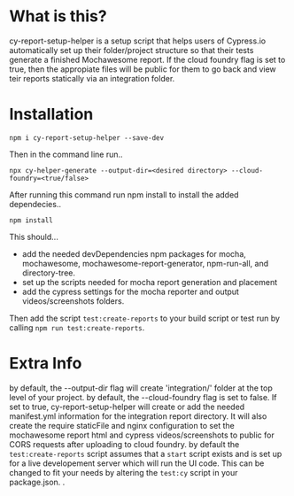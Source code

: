 # What is this?

cy-report-setup-helper is a setup script that helps users of Cypress.io automatically set up their folder/project structure so that their tests generate a finished Mochawesome report. If the cloud foundry flag is set to true, then the appropiate files will be public for them to go back and view teir reports statically via an integration folder. 

# Installation
`npm i cy-report-setup-helper --save-dev`

Then in the command line run..

`npx cy-helper-generate --output-dir=<desired directory> --cloud-foundry=<true/false>`

After running this command run npm install to install the added dependecies..

`npm install` 

This should...
- add the needed devDependencies npm packages for mocha, mochawesome, mochawesome-report-generator, npm-run-all, and directory-tree.
- set up the scripts needed for mocha report generation and placement
- add the cypress settings for the mocha reporter and output videos/screenshots folders.

Then add the script `test:create-reports` to your build script or test run by calling `npm run test:create-reports`. 

# Extra Info
by default, the --output-dir flag will create 'integration/' folder at the top level of your project. 
by default, the --cloud-foundry flag is set to false. If set to true, cy-report-setup-helper will create or add the needed manifest.yml information for the integration report directory. It will also create the require staticFile and nginx configuration to set the mochawesome report html and cypress videos/screenshots to public for CORS requests after uploading to cloud foundry.
by default the `test:create-reports` script assumes that a `start` script exists and is set up for a live developement server which will run the UI code. This can be changed to fit your needs by altering the `test:cy` script in your package.json.
.